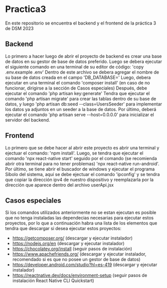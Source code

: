# Practica3
En este repositorio se encuentra el backend y el frontend de la práctica 3 de DSM 2023
## Backend
Lo primero a hacer luego de abrir el proyecto de backend es crear una base de datos en su gestor de base de datos preferido.
Luego se debera ejecutar el siguiente comando en una terminal de su editor de código: 'copy .env.example .env'
Dentro de este archivo se debera agregar el nombre de su base de datos creada en el campo 'DB_DATABASE='
Luego, debera ejecutar en una terminal el comando 'composer install' (en caso de no funcionar, dirigirse a la sección de Casos especiales)
Después, debe ejecutar el comando 'php artisan key:generate'
Tendra que ejecutar el comando 'php artisan migrate' para crear las tablas dentro de su base de datos, y luego 'php artisan db:seed --class=UsersSeeder' para implementar los datos ya adjuntos en un seeder a la base de datos.
Por último, deberá ejecutar el comando 'php artisan serve --host=0.0.0.0' para inicializar el servidor del backend.
## Frontend
Lo primero que se debe hacer al abrir este proyecto es abrir una terminal y ejectuar el comando: 'npm install'.
Luego, se tendra que ejecutar el comando 'npx react-native start' seguido por el comando (se recomienda abrir otra terminal para no tener problemas) 'npx react-native run-android'.
Por último, se tiene abrir el buscador de windows y ejecutar el programa Síbolo del sistema, aquí se debe ejectuar el comando 'ipconfig' y se tendra que copiar la dirección ipv4 de nuestro dispositivo y reemplazarla por la dirección que aparece dentro del archivo userApi.jsx
## Casos especiales
Si los comandos utilizados anteriormente no se estan ejecutan es posible que no tenga instaladas las dependecias necesarias para ejecutar estos proyectos, por lo que a continuación habra una lista de los elementos que tendra que descargar si desea ejecutar estos proyectos:
- https://getcomposer.org/ (descargar y ejecutar instalador)
- https://nodejs.org/en (descargar y ejecutar instalador)
- https://chocolatey.org/install (seguir pasos de instalación)
- https://www.apachefriends.org/ (descargar y ejecutar instalador, recomendado si es que no posee un gestor de base de datos)
- https://developer.android.com/studio?hl=es-419 (descargar y ejecutar instalador)
- https://reactnative.dev/docs/environment-setup (seguir pasos de instalación React Native CLI Quickstart)

